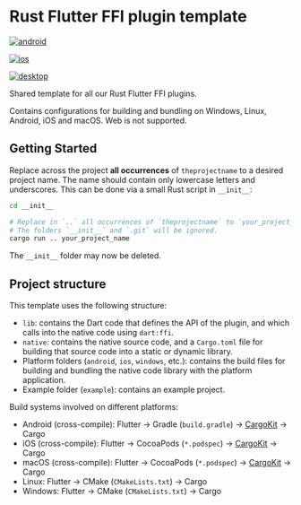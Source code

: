 # Rust Flutter FFI plugin template

[![android](https://github.com/Parkour-Labs/rust_plugin_template/actions/workflows/android.yml/badge.svg)](https://github.com/Parkour-Labs/rust_plugin_template/actions/workflows/android.yml)

[![ios](https://github.com/Parkour-Labs/rust_plugin_template/actions/workflows/ios.yml/badge.svg)](https://github.com/Parkour-Labs/rust_plugin_template/actions/workflows/ios.yml)

[![desktop](https://github.com/Parkour-Labs/rust_plugin_template/actions/workflows/desktop.yml/badge.svg)](https://github.com/Parkour-Labs/rust_plugin_template/actions/workflows/desktop.yml)

Shared template for all our Rust Flutter FFI plugins.

Contains configurations for building and bundling on Windows, Linux, Android, iOS and macOS. Web is not supported.

## Getting Started

Replace across the project **all occurrences** of `theprojectname` to a desired project name. The name should contain only lowercase letters and underscores. This can be done via a small Rust script in `__init__`:

```sh
cd __init__

# Replace in `..` all occurrences of `theprojectname` to `your_project_name`.
# The folders `__init__` and `.git` will be ignored.
cargo run .. your_project_name
```

The `__init__` folder may now be deleted.

## Project structure

This template uses the following structure:

- `lib`: contains the Dart code that defines the API of the plugin, and which calls into the native code using `dart:ffi`.
- `native`: contains the native source code, and a `Cargo.toml` file for building that source code into a static or dynamic library.
- Platform folders (`android`, `ios`, `windows`, etc.): contains the build files for building and bundling the native code library with the platform application.
- Example folder (`example`): contains an example project.

Build systems involved on different platforms:

- Android (cross-compile): Flutter → Gradle (`build.gradle`) → [CargoKit](https://matejknopp.com/post/flutter_plugin_in_rust_with_no_prebuilt_binaries/) → Cargo
- iOS (cross-compile): Flutter → CocoaPods (`*.podspec`) → [CargoKit](https://matejknopp.com/post/flutter_plugin_in_rust_with_no_prebuilt_binaries/) → Cargo
- macOS (cross-compile): Flutter → CocoaPods (`*.podspec`) → [CargoKit](https://matejknopp.com/post/flutter_plugin_in_rust_with_no_prebuilt_binaries/) → Cargo
- Linux: Flutter → CMake (`CMakeLists.txt`) → Cargo
- Windows: Flutter → CMake (`CMakeLists.txt`) → Cargo
